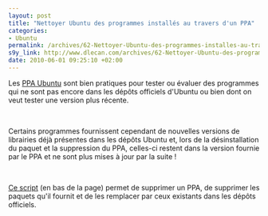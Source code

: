 ```yaml
--- 
layout: post
title: "Nettoyer Ubuntu des programmes installés au travers d'un PPA"
categories: 
- Ubuntu
permalink: /archives/62-Nettoyer-Ubuntu-des-programmes-installes-au-travers-dun-PPA.html
s9y_link: http://www.dlecan.com/archives/62-Nettoyer-Ubuntu-des-programmes-installes-au-travers-dun-PPA.html
date: 2010-06-01 09:25:10 +02:00
---
```

<p>Les <a href="http://doc.ubuntu-fr.org/ppa">PPA Ubuntu</a> sont bien pratiques pour tester ou évaluer des programmes qui ne sont pas encore dans les dépôts officiels d'Ubuntu ou bien dont on veut tester une version plus récente.</p> <br />
<p>Certains programmes fournissent cependant de nouvelles versions de librairies déjà présentes dans les dépôts Ubuntu et, lors de la désinstallation du paquet et la suppression du PPA, celles-ci restent dans la version fournie par le PPA et ne sont plus mises à jour par la suite !</p> <br />
<p><a href="http://www.webupd8.org/2009/12/remove-ppa-repositories-via-command.html">Ce script</a> (en bas de la page) permet de supprimer un PPA, de supprimer les paquets qu'il fournit et de les remplacer par ceux existants dans les dépôts officiels.<br /></p>
